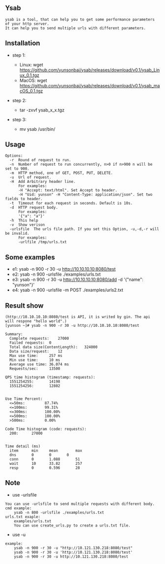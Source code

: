 ## Ysab
```
ysab is a tool, that can help you to get some performance parameters of your http server.
It can help you to send multiple urls with different parameters.
```

## Installation
* step 1:
    * Linux: wget https://github.com/yunsonbai/ysab/releases/download/v0.1/ysab_Linux_0.1.tgz 
    * MacOS: wget https://github.com/yunsonbai/ysab/releases/download/v0.1/ysab_macOS_0.1.tgz
* step 2:
    * tar -zxvf ysab_x_x.tgz

* step 3:
    * mv ysab /usr/bin/


## Usage
```
Options:
  -r  Round of request to run.
  -n  Number of request to run concurrently, n>0 if n>900 n will be set to 900.
  -m  HTTP method, one of GET, POST, PUT, DELETE.
  -u  Url of request.
  -H  Add Arbitrary header line.
      For examples:
      -H "Accept: text/html". Set Accept to header.
      -H "Uid: yunson" -H "Content-Type: application/json". Set two fields to header.
  -t  Timeout for each request in seconds. Default is 10s.
  -d  HTTP request body. 
      For examples:
      '{"a": "a"}'
  -h  This help
  -v  Show verison
  -urlsfile  The urls file path. If you set this Option, -u,-d,-r will be invalid.
      For examples:
      -urlfile /tmp/urls.txt
```

## Some examples
* e1: ysab -n 900 -r 30 -u http://10.10.10.10:8080/test
* e2: ysab -n 900 -urlsfile ./examples/urls.txt
* e3: ysab -n 900 -r 30 -u http://10.10.10.10:8080/add -d '{"name": "yunson"}'
* e4: ysab -n 900 -urlsfile -m POST ./examples/urls2.txt

## Result show
```
(http://10.10.10.10:8080/test is API, it is writed by gin. The api will respone "hello world".)
[yunson ~]# ysab -n 900 -r 30 -u http://10.10.10.10:8080/test

Summary:
  Complete requests:	27000
  Failed requests:	0
  Total data size(ContentLength):	324000
  Data size/request:	12
  Max use time:		257 ms
  Min use time:		10 ms
  Average use time:	36.074 ms
  Requests/sec:		13500

QPS time histogram (timestamp: requests):
  1551254255:		14198
  1551254256:		12802


Use Time Percent:
  <=50ms:		  87.74%
  <=100ms:		  99.31%
  <=300ms:		  100.00%
  <=500ms:		  100.00%
  >500ms:		  0.00%

Code Time histogram (code: requests):
  200:		27000


Time detail (ms)
  item		min		mean		max
  dns		0		0		0
  conn		0		1.088		51
  wait		10		33.82		257
  resp		0		0.596		28
```

## Note
* use -urlsfile
```
You can use -urlsfile to send multiple requests with different body.
cmd example:
	ysab -n 800 -urlsfile ./examples/urls.txt
urls.txt exaple:
	examples/urls.txt
	You can use create_urls.py to create a urls.txt file.
```
* use -u
```
example:
    ysab -n 900 -r 30 -u "http://10.121.130.218:8080/test"
    ysab -n 900 -r 30 -u 'http://10.121.130.218:8080/test'
    ysab -n 900 -r 30 -u http://10.121.130.218:8080/test
```
